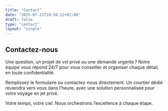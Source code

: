 ```yaml
---
title: "Contact"
date: "2025-07-21T10:50:12+02:00"
draft: false
type: "contact"
layout: "single"
---
```



## Contactez-nous

Une question, un projet de vol privé ou une demande urgente ?
Notre équipe vous répond 24/7 pour vous conseiller et organiser chaque détail, en toute confidentialité.

Remplissez le formulaire ou contactez-nous directement.
Un courtier dédié reviendra vers vous dans l’heure, avec une solution personnalisée pour votre voyage en jet privé.

Votre temps, votre ciel. Nous orchestrons l’excellence à chaque étape.